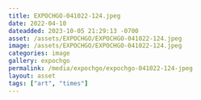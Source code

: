 ```yaml
---
title: EXPOCHGO-041022-124.jpeg
date: 2022-04-10
dateadded: 2023-10-05 21:29:13 -0700
asset: /assets/EXPOCHGO/EXPOCHGO-041022-124.jpeg
image: /assets/EXPOCHGO/EXPOCHGO-041022-124.jpeg
categories: image
gallery: expochgo
permalink: /media/expochgo/expochgo-041022-124-jpeg
layout: asset
tags: ["art", "times"]
--- 
```

